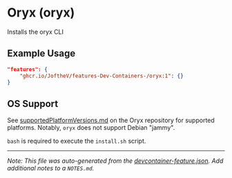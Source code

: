 
# Oryx (oryx)

Installs the oryx CLI

## Example Usage

```json
"features": {
    "ghcr.io/JoftheV/features-Dev-Containers-/oryx:1": {}
}
```





## OS Support

See [supportedPlatformVersions.md](https://github.com/microsoft/Oryx/blob/main/doc/supportedPlatformVersions.md) on the Oryx repository for supported platforms.  Notably, `oryx` does not support Debian "jammy".

`bash` is required to execute the `install.sh` script.


---

_Note: This file was auto-generated from the [devcontainer-feature.json](https://github.com/JoftheV/features-Dev-Containers-/blob/main/src/oryx/devcontainer-feature.json).  Add additional notes to a `NOTES.md`._
